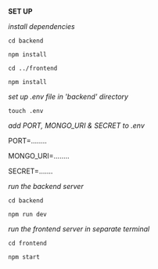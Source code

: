 **SET UP**

*install dependencies*

````cd backend````

````npm install````

````cd ../frontend````

````npm install````

*set up .env file in 'backend' directory*

````touch .env ````

*add PORT, MONGO_URI & SECRET to .env*

PORT=....<replace>....

MONGO_URI=....<replace>....

SECRET=...<replace>....

*run the backend server*

````cd backend````

````npm run dev````

*run the frontend server in separate terminal*

````cd frontend````

````npm start````